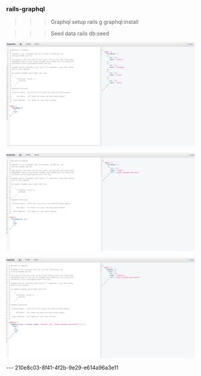 ### rails-graphql

>>> Graphql setup
    rails g graphql:install

>>> Seed data
    rails db:seed

![all_repos](public/all_repos.png)


![repo_query](public/repo_query.png)


![repo_mutation](public/repo_mutation.png)


---  210e8c03-8f41-4f2b-9e29-e614a96a3e11
